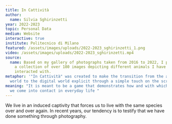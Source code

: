 ```yaml
---
title: In Cattività
author:
  name: Silvia Sghirinzetti
year: 2022-2023
topic: Personal Data
medium: Website
interactive: true
institute: Politecnico di Milano
featured: /assets/images/uploads/2022-2023_sghirinzetti_1.png
video: /assets/images/uploads/2022-2023_sghirinzetti.mp4
source:
  name: Based on my gallery of photographs taken from 2016 to 2022, I put together
    a collection of over 180 images depicting different animals I have seen or
    interacted with.
metaphor: '"In Cattività" was created to make the transition from the animal
  world to the digital world explicit through a simple touch on the screen.'
meaning: "It is meant to be a game that demonstrates how and with which animals
  we come into contact in everyday life "
---
```

We live in an induced captivity that forces us to live with the same species over and over again. In recent years, our tendency is to testify that we have done something through photography.